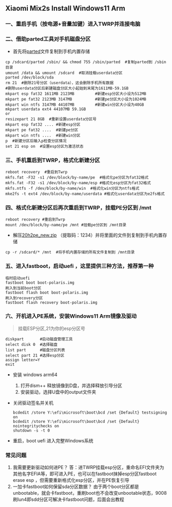 ## Xiaomi Mix2s Install Windows11 Arm

###  一、重启手机（按电源+音量加键）进入TWRP并连接电脑

### 二、借助parted工具对手机磁盘分区

- 首先将[parted](https://github.com/liaoxuanqiang/Xiaomi-Mix2s-Install-Windows11-Arm/blob/main/parted)文件复制到手机内置存储


```shell
cp /sdcard/parted /sbin/ && chmod 755 /sbin/parted  #复制parted到 /sbin目录
umount /data && umount /sdcard  #取消挂载userdata分区
parted /dev/block/sda
rm 21  #删除21号分区（userdata），这会删除手机所有数据
#删除userdata分区后新建磁盘分区大小起始到末尾为1611MB-59.1GB
mkpart esp fat32 1611MB 2123MB         #新建esp分区大小设为512MB
mkpart pe fat32 2123MB 3147MB          #新建pe分区大小设为1024MB
mkpart win ntfs 3147MB 44107MB         #新建win分区大小设为40GB
mkpart userdata ext4 44107MB 59.1GB
or
resizepart 21 8GB  #重新设置userdata分区号
mkpart esp fat32 .... #新建esp分区
mkpart pe fat32 ....  #新建pe分区
mkpart win ntfs ....  #新建win分区
p  #新建分区后输入p检查分区情况
set 21 esp on  #设置esp分区为激活状态
```

### 三、手机重启到TWRP，格式化新建分区

```shell
reboot recovery  #重启到Twrp
mkfs.fat -F32 -s1 /dev/block/by-name/pe  #格式化pe分区为fat32格式
mkfs.fat -F32 -s1 /dev/block/by-name/esp #格式化esp分区为fat32格式
mkfs.ntfs -f /dev/block/by-name/win  #格式化win分区为ntfs格式
mke2fs -t ext4 /dev/block/by-name/userdata #格式化userdata分区为e2fs格式
```

### 四、格式化新建分区后再次重启到TWRP，挂载PE分区到 /mnt

```shell
reboot recovery #重启到Twrp
mount /dev/block/by-name/pe /mnt #挂载pe分区到 /mnt目录
```

- 解压[20h2pe_new.zip](https://pan.baidu.com/s/1Pgaz-bdTiOKFXGAxgYCX6A) （提取码：1234）并将里面的文件到复制到手机内置存储

```shell
cp -r /sdcard/* /mnt  #将手机内置存储的所有文件复制到 /mnt目录
```

### 五、进入fastboot，启动uefi ，这里提供三种方法，推荐第一种

```shell
临时启动uefi
fastboot boot boot-polaris.img
刷入到当前boot分区
fastboot flash boot boot-polaris.img
刷入到recovery分区
fastboot flash recovery boot-polaris.img
```

### 六、开机进入PE系统，安装Windows11 Arm镜像及驱动

> 挂载ESP分区,21为你的esp分区号	

```shell
diskpart       #启动磁盘管理工具
select disk 0  #选择磁盘
list part      #磁盘分区列表
select part 21 #选择esp分区
assign letter=Y
exit
```

- 安装 windows arm64

  1. 打开dism++ 释放镜像到D盘，并选择释放引导分区
  2. 安装驱动，选择U盘中的output文件夹

- 关闭驱动签名并关机

  ```shell
  bcdedit /store Y:\efi\microsoft\boot\bcd /set {Default} testsigning on
  bcdedit /store Y:\efi\microsoft\boot\bcd /set {Default} nointegritychecks on
  shutdown -s -t 0
  ```

- 重启，boot uefi 进入完整Windows系统

### 常见问题

1. 我需要更新驱动如何进PE？
   答：进TWRP挂载esp分区，重命名EFI文件夹为其他名字EFIA等，即可进入PE，也可以在fastboot抹掉esp分区fastboot erase esp ，但需要重新格式化esp分区，并在PE恢复引导
2. 一加卡fastboot如何保留sda分区数据？
   由于两个boot分区都是unbootable，就会卡fastboot，重刷boot也不会改变unbootable状态，9008刷lun4即sdd分区可解决卡fastboot问题，后面会出教程
